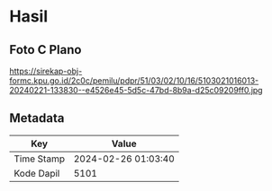 # Hasil

## Foto C Plano

https://sirekap-obj-formc.kpu.go.id/2c0c/pemilu/pdpr/51/03/02/10/16/5103021016013-20240221-133830--e4526e45-5d5c-47bd-8b9a-d25c09209ff0.jpg


## Metadata

| Key        | Value               |
| ---------- | ------------------- |
| Time Stamp | 2024-02-26 01:03:40 |
| Kode Dapil | 5101                |



